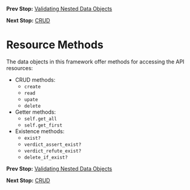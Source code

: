 <!--- GENERATED FILE, DO NOT EDIT --->
**Prev Stop:** [Validating Nested Data Objects](./NestedDataValid.md#validating-nested-data-objects)

**Next Stop:** [CRUD](./Crud.md#crud)


# Resource Methods

The data objects in this framework offer methods for accessing the API resources:

- CRUD methods:
  - `create`
  - `read`
  - `upate`
  - `delete`
- Getter methods:
  - `self.get_all`
  - `self.get_first`
- Existence methods:
  - `exist?`
  - `verdict_assert_exist?`
  - `verdict_refute_exist?`
  - `delete_if_exist?`

**Prev Stop:** [Validating Nested Data Objects](./NestedDataValid.md#validating-nested-data-objects)

**Next Stop:** [CRUD](./Crud.md#crud)


